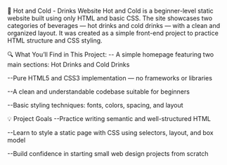 🥤 Hot and Cold - Drinks Website
Hot and Cold is a beginner-level static website built using only HTML and basic CSS. The site showcases two categories of beverages — hot drinks and cold drinks — with a clean and organized layout. It was created as a simple front-end project to practice HTML structure and CSS styling.

🔍 What You’ll Find in This Project:
-- A simple homepage featuring two main sections: Hot Drinks and Cold Drinks

--Pure HTML5 and CSS3 implementation — no frameworks or libraries

--A clean and understandable codebase suitable for beginners

--Basic styling techniques: fonts, colors, spacing, and layout

💡 Project Goals
--Practice writing semantic and well-structured HTML

--Learn to style a static page with CSS using selectors, layout, and box model

--Build confidence in starting small web design projects from scratch

